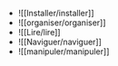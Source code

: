
* ![[Installer/installer]]
* ![[organiser/organiser]]
* ![[Lire/lire]]
* ![[Naviguer/naviguer]]
* ![[manipuler/manipuler]] 
